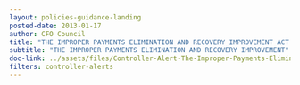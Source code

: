 ```yaml
---
layout: policies-guidance-landing 
posted-date: 2013-01-17
author: CFO Council
title: "THE IMPROPER PAYMENTS ELIMINATION AND RECOVERY IMPROVEMENT ACT AND THE DO NOT PAY INITIATIVE"
subtitle: "THE IMPROPER PAYMENTS ELIMINATION AND RECOVERY IMPROVEMENT"
doc-link: ../assets/files/Controller-Alert-The-Improper-Payments-Elimination-and-Recovery-Improvement-Act-and-the-Do-Not-Pay-Initiative.pdf
filters: controller-alerts
---
```


